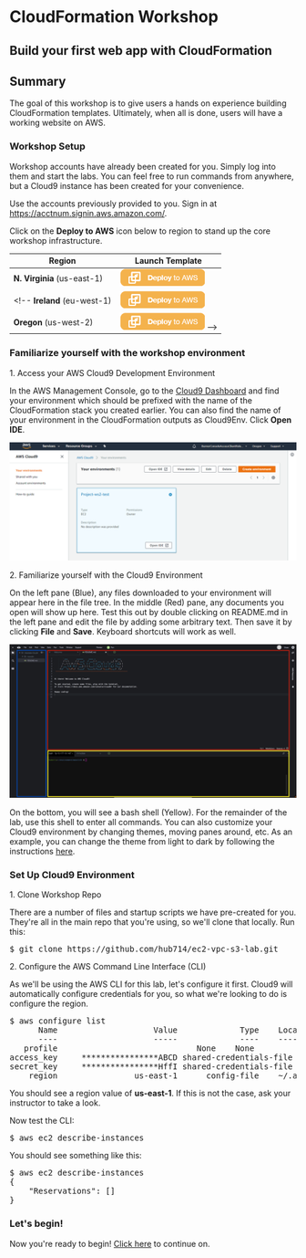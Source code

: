 # CloudFormation Workshop
## Build your first web app with CloudFormation

## Summary
The goal of this workshop is to give users a hands on experience building CloudFormation templates. Ultimately, when all is done, users will have a working website on AWS. 

### Workshop Setup

Workshop accounts have already been created for you. Simply log into them and start the labs. You can feel free to run commands from anywhere, but a Cloud9 instance has been created for your convenience.

Use the accounts previously provided to you. Sign in at https://acctnum.signin.aws.amazon.com/.

Click on the **Deploy to AWS** icon below to region to stand up the core workshop infrastructure.

Region | Launch Template
------------ | -------------  
**N. Virginia** (us-east-1) | [![Launch Stack into Oregon with CloudFormation](images/deploy-to-aws.png)](https://console.aws.amazon.com/cloudformation/home?region=us-east-1#/stacks/new?stackName=vpc-workshop&templateURL=https://s3-us-west-2.amazonaws.com/immersionday.hubertcheung.com/createVPC.yml)  
<!-- **Ireland** (eu-west-1) | [![Launch Stack into Ireland with CloudFormation](images/deploy-to-aws.png)](https://console.aws.amazon.com/cloudformation/home?region=eu-west-1#/stacks/new?stackName=cfn-workshop&templateURL=https://s3-us-west-2.amazonaws.com/immersionday.hubertcheung.com/createVPC.yml)  
**Oregon** (us-west-2) | [![Launch Stack into Oregon with CloudFormation](images/deploy-to-aws.png)](https://console.aws.amazon.com/cloudformation/home?region=us-west-2#/stacks/new?stackName=cfn-workshop&templateURL=https://s3-us-west-2.amazonaws.com/immersionday.hubertcheung.com/createVPC.yml)  -->




### Familiarize yourself with the workshop environment

1\. Access your AWS Cloud9 Development Environment

In the AWS Management Console, go to the [Cloud9 Dashboard](https://console.aws.amazon.com/cloud9/home) and find your environment which should be prefixed with the name of the CloudFormation stack you created earlier. You can also find the name of your environment in the CloudFormation outputs as Cloud9Env. Click **Open IDE**.

![Cloud9 Env](images/cloud9.png)

2\. Familiarize yourself with the Cloud9 Environment

On the left pane (Blue), any files downloaded to your environment will appear here in the file tree. In the middle (Red) pane, any documents you open will show up here. Test this out by double clicking on README.md in the left pane and edit the file by adding some arbitrary text. Then save it by clicking **File** and **Save**. Keyboard shortcuts will work as well.

![Cloud9 Editing](images/cloud9-environment.png)

On the bottom, you will see a bash shell (Yellow). For the remainder of the lab, use this shell to enter all commands.  You can also customize your Cloud9 environment by changing themes, moving panes around, etc. As an example, you can change the theme from light to dark by following the instructions [here](https://docs.aws.amazon.com/cloud9/latest/user-guide/settings-theme.html).

### Set Up Cloud9 Environment

1\. Clone Workshop Repo

There are a number of files and startup scripts we have pre-created for you. They're all in the main repo that you're using, so we'll clone that locally. Run this:

<pre>
$ git clone https://github.com/hub714/ec2-vpc-s3-lab.git
</pre>

2\. Configure the AWS Command Line Interface (CLI)

As we'll be using the AWS CLI for this lab, let's configure it first. Cloud9 will automatically configure credentials for you, so what we're looking to do is configure the region.

<pre>
$ aws configure list
      Name                    Value             Type    Location
      ----                    -----             ----    --------
   profile                <not set>             None    None
access_key     ****************ABCD shared-credentials-file
secret_key     ****************HffI shared-credentials-file
    region                us-east-1      config-file    ~/.aws/config
</pre>

You should see a region value of **us-east-1**. If this is not the case, ask your instructor to take a look.

Now test the CLI:

<pre>
$ aws ec2 describe-instances
</pre>

You should see something like this:

<pre>
$ aws ec2 describe-instances
{
    "Reservations": []
}
</pre>

### Let's begin!

Now you're ready to begin! [Click here](0-create-template) to continue on.